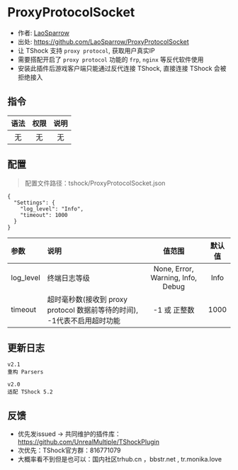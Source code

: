 # ProxyProtocolSocket

- 作者: [LaoSparrow](https://github.com/LaoSparrow)
- 出处: https://github.com/LaoSparrow/ProxyProtocolSocket
- 让 TShock 支持 `proxy protocol`, 获取用户真实IP
- 需要搭配开启了 `proxy protocol` 功能的 `frp`, `nginx` 等反代软件使用
- 安装此插件后游戏客户端只能通过反代连接 TShock, 直接连接 TShock 会被拒绝接入

## 指令

|  语法 |  权限 |  说明 |
| :-: | :-: | :-: |
|  无  |  无  |  无  |

## 配置

> 配置文件路径：tshock/ProxyProtocolSocket.json

```json5
{
  "Settings": {
    "log_level": "Info",
    "timeout": 1000
  }
}
```

| 参数                             | 说明                                                                 |                值范围                |  默认值 |
| :----------------------------- | :----------------------------------------------------------------- | :-------------------------------: | :--: |
| log_level | 终端日志等级                                                             | None, Error, Warning, Info, Debug | Info |
| timeout                        | 超时毫秒数(接收到 proxy protocol 数据前等待的时间), -1代表不启用超时功能 |              -1 或 正整数             | 1000 |

## 更新日志

```
v2.1
重构 Parsers

v2.0
适配 TShock 5.2
```

## 反馈

- 优先发issued -> 共同维护的插件库：https://github.com/UnrealMultiple/TShockPlugin
- 次优先：TShock官方群：816771079
- 大概率看不到但是也可以：国内社区trhub.cn ，bbstr.net , tr.monika.love
